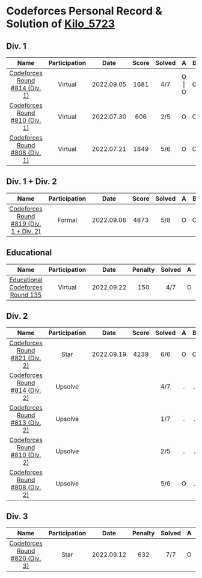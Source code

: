 # Codeforces Personal Record & Solution of [Kilo_5723](https://codeforces.com/profile/Kilo_5723)

## Div. 1

|                      Name                      | Participation |    Date    | Score | Solved |   A    |   B   |   C   |   D   |   E   |   F   |
| :--------------------------------------------: | :-----------: | :--------: | :---: | :----: | :----: | :---: | :---: | :---: | :---: | :---: |
| [Codeforces Round #814 (Div. 1)](./Div.1/814/) |    Virtual    | 2022.09.05 | 1681  |  4/7   | O \| O |   O   |   Ø   |   .   |   .   |   .   |
| [Codeforces Round #810 (Div. 1)](./Div.1/810/) |    Virtual    | 2022.07.30 |  606  |  2/5   |   O    |   O   |   .   |   .   |   .   |
| [Codeforces Round #808 (Div. 1)](./Div.1/808/) |    Virtual    | 2022.07.21 | 1849  |  5/6   |   O    |   O   |   O   |   Ø   |   Ø   |   .   |

## Div. 1 + Div. 2

|                           Name                           | Participation |    Date    | Score | Solved |   A   |   B   |   C   |   D   |   E   |   F   |   G   |   H   |
| :------------------------------------------------------: | :-----------: | :--------: | :---: | :----: | :---: | :---: | :---: | :---: | :---: | :---: | :---: | :---: |
| [Codeforces Round #819 (Div. 1 + Div. 2)](./Div.12/819/) |    Formal     | 2022.09.06 | 4873  |  5/8   |   O   |   O   |   O   |   O   |   O   |   .   |   .   |   .   |

## Educational

|                      Name                      | Participation |    Date    | Penalty | Solved |   A   |   B   |   C   |   D   |   E   |   F   |   G   |
| :--------------------------------------------: | :-----------: | :--------: | :-----: | :----: | :---: | :---: | :---: | :---: | :---: | :---: | :---: |
| [Educational Codeforces Round 135](./Edu/135/) |    Virtual    | 2022.09.22 |   150   |  4/7   |   O   |   O   |   O   |   O   |   .   |   .   |   .   |

## Div. 2

|                      Name                      | Participation |    Date    | Score | Solved |   A   |   B   |   C   |   D    |   E    |   F   |
| :--------------------------------------------: | :-----------: | :--------: | :---: | :----: | :---: | :---: | :---: | :----: | :----: | :---: |
| [Codeforces Round #821 (Div. 2)](./Div.2/821/) |     Star      | 2022.09.19 | 4239  |  6/6   |   O   |   O   |   O   | O \| O |   Ø    |
| [Codeforces Round #814 (Div. 2)](./Div.2/814/) |    Upsolve    |            |       |  4/7   |   .   |   .   |   .   | O \| O |   O    |   O   |
| [Codeforces Round #813 (Div. 2)](./Div.2/813/) |    Upsolve    |            |       |  1/7   |   .   |   .   |   O   |   .    | . \| . |   .   |
| [Codeforces Round #810 (Div. 2)](./Div.2/810/) |    Upsolve    |            |       |  2/5   |   .   |   .   |   O   |   O    |   .    |
| [Codeforces Round #808 (Div. 2)](./Div.1/808/) |    Upsolve    |            |       |  5/6   |   O   |   .   |   O   |   O    |   O    |   O   |


## Div. 3

|                      Name                      | Participation |    Date    | Penalty | Solved |   A   |   B   |   C   |   D   |   E   |   F   |   G   |
| :--------------------------------------------: | :-----------: | :--------: | :-----: | :----: | :---: | :---: | :---: | :---: | :---: | :---: | :---: |
| [Codeforces Round #820 (Div. 3)](./Div.3/820/) |     Star      | 2022.09.12 |   632   |  7/7   |   O   |   O   |   O   |   O   |   O   |   O   |   O   |

